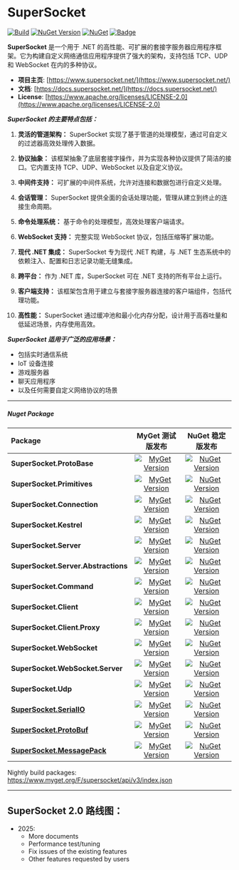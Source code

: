 # SuperSocket

[![Build](https://github.com/kerryjiang/SuperSocket/workflows/build/badge.svg)](https://github.com/kerryjiang/SuperSocket/actions?query=workflow%3Abuild)
[![NuGet Version](https://img.shields.io/nuget/vpre/SuperSocket.svg?style=flat)](https://www.nuget.org/packages/SuperSocket/)
[![NuGet](https://img.shields.io/nuget/dt/SuperSocket.svg)](https://www.nuget.org/packages/SuperSocket)
[![Badge](https://img.shields.io/badge/link-996.icu-red.svg)](https://996.icu/#/en_US)


**SuperSocket** 是一个用于 .NET 的高性能、可扩展的套接字服务器应用程序框架。它为构建自定义网络通信应用程序提供了强大的架构，支持包括 TCP、UDP 和 WebSocket 在内的多种协议。

- **项目主页**:		[https://www.supersocket.net/](https://www.supersocket.net/)
- **文档**:		[https://docs.supersocket.net/](https://docs.supersocket.net/)
- **License**: 				[https://www.apache.org/licenses/LICENSE-2.0](https://www.apache.org/licenses/LICENSE-2.0)

***SuperSocket 的主要特点包括：***
1. **灵活的管道架构：**
    SuperSocket 实现了基于管道的处理模型，通过可自定义的过滤器高效处理传入数据。

2. **协议抽象：**
    该框架抽象了底层套接字操作，并为实现各种协议提供了简洁的接口。它内置支持 TCP、UDP、WebSocket 以及自定义协议。

3. **中间件支持：**
    可扩展的中间件系统，允许对连接和数据包进行自定义处理。

4. **会话管理：**
    SuperSocket 提供全面的会话处理功能，管理从建立到终止的连接生命周期。

5. **命令处理系统：**
    基于命令的处理模型，高效处理客户端请求。

6. **WebSocket 支持：**
    完整实现 WebSocket 协议，包括压缩等扩展功能。

7. **现代 .NET 集成：**
    SuperSocket 专为现代 .NET 构建，与 .NET 生态系统中的依赖注入、配置和日志记录功能无缝集成。

8. **跨平台：**
    作为 .NET 库，SuperSocket 可在 .NET 支持的所有平台上运行。

8. **客户端支持：**
    该框架包含用于建立与套接字服务器连接的客户端组件，包括代理功能。

9. **高性能：**
    SuperSocket 通过缓冲池和最小化内存分配，设计用于高吞吐量和低延迟场景，内存使用高效。


***SuperSocket 适用于广泛的应用场景：***
* 包括实时通信系统
* IoT 设备连接
* 游戏服务器
* 聊天应用程序
* 以及任何需要自定义网络协议的场景

---

##### Nuget Package

| Package | MyGet 测试版发布 | NuGet 稳定版发布 |
| :------|:------------:|:------------:|
| **SuperSocket.ProtoBase** | [![MyGet Version](https://img.shields.io/myget/supersocket/vpre/SuperSocket.ProtoBase)](https://www.myget.org/feed/supersocket/package/nuget/SuperSocket.ProtoBase) | [![NuGet Version](https://img.shields.io/nuget/vpre/SuperSocket.ProtoBase.svg?style=flat)](https://www.nuget.org/packages/SuperSocket.ProtoBase/)|
| **SuperSocket.Primitives** | [![MyGet Version](https://img.shields.io/myget/supersocket/vpre/SuperSocket.Primitives)](https://www.myget.org/feed/supersocket/package/nuget/SuperSocket.Primitives) | [![NuGet Version](https://img.shields.io/nuget/vpre/SuperSocket.Primitives.svg?style=flat)](https://www.nuget.org/packages/SuperSocket.Primitives/)|
| **SuperSocket.Connection** | [![MyGet Version](https://img.shields.io/myget/supersocket/vpre/SuperSocket.Connection)](https://www.myget.org/feed/supersocket/package/nuget/SuperSocket.Connection) | [![NuGet Version](https://img.shields.io/nuget/vpre/SuperSocket.Connection.svg?style=flat)](https://www.nuget.org/packages/SuperSocket.Connection/)|
| **SuperSocket.Kestrel** | [![MyGet Version](https://img.shields.io/myget/supersocket/vpre/SuperSocket.Kestrel)](https://www.myget.org/feed/supersocket/package/nuget/SuperSocket.Kestrel) | [![NuGet Version](https://img.shields.io/nuget/vpre/SuperSocket.Kestrel.svg?style=flat)](https://www.nuget.org/packages/SuperSocket.Kestrel/)|
| **SuperSocket.Server** | [![MyGet Version](https://img.shields.io/myget/supersocket/vpre/SuperSocket.Server)](https://www.myget.org/feed/supersocket/package/nuget/SuperSocket.Server) | [![NuGet Version](https://img.shields.io/nuget/vpre/SuperSocket.Server.svg?style=flat)](https://www.nuget.org/packages/SuperSocket.Server/)|
| **SuperSocket.Server.Abstractions** | [![MyGet Version](https://img.shields.io/myget/supersocket/vpre/SuperSocket.Server.Abstractions)](https://www.myget.org/feed/supersocket/package/nuget/SuperSocket.Server.Abstractions) | [![NuGet Version](https://img.shields.io/nuget/vpre/SuperSocket.Server.Abstractions.svg?style=flat)](https://www.nuget.org/packages/SuperSocket.Server.Abstractions/)|
| **SuperSocket.Command** | [![MyGet Version](https://img.shields.io/myget/supersocket/vpre/SuperSocket.Command)](https://www.myget.org/feed/supersocket/package/nuget/SuperSocket.Command) | [![NuGet Version](https://img.shields.io/nuget/vpre/SuperSocket.Command.svg?style=flat)](https://www.nuget.org/packages/SuperSocket.Command/)|
| **SuperSocket.Client** | [![MyGet Version](https://img.shields.io/myget/supersocket/vpre/SuperSocket.Client)](https://www.myget.org/feed/supersocket/package/nuget/SuperSocket.Client) | [![NuGet Version](https://img.shields.io/nuget/vpre/SuperSocket.Client.svg?style=flat)](https://www.nuget.org/packages/SuperSocket.Client/)|
| **SuperSocket.Client.Proxy** | [![MyGet Version](https://img.shields.io/myget/supersocket/vpre/SuperSocket.Client.Proxy)](https://www.myget.org/feed/supersocket/package/nuget/SuperSocket.Client.Proxy) | [![NuGet Version](https://img.shields.io/nuget/vpre/SuperSocket.Client.Proxy.svg?style=flat)](https://www.nuget.org/packages/SuperSocket.Client.Proxy/)|
| **SuperSocket.WebSocket** | [![MyGet Version](https://img.shields.io/myget/supersocket/vpre/SuperSocket.WebSocket)](https://www.myget.org/feed/supersocket/package/nuget/SuperSocket.WebSocket) | [![NuGet Version](https://img.shields.io/nuget/vpre/SuperSocket.WebSocket.svg?style=flat)](https://www.nuget.org/packages/SuperSocket.WebSocket/)|
| **SuperSocket.WebSocket.Server** | [![MyGet Version](https://img.shields.io/myget/supersocket/vpre/SuperSocket.WebSocket.Server)](https://www.myget.org/feed/supersocket/package/nuget/SuperSocket.WebSocket.Server) | [![NuGet Version](https://img.shields.io/nuget/vpre/SuperSocket.WebSocket.Server.svg?style=flat)](https://www.nuget.org/packages/SuperSocket.WebSocket.Server/)|
| **SuperSocket.Udp** | [![MyGet Version](https://img.shields.io/myget/supersocket/vpre/SuperSocket.Udp)](https://www.myget.org/feed/supersocket/package/nuget/SuperSocket.Udp) | [![NuGet Version](https://img.shields.io/nuget/vpre/SuperSocket.Udp.svg?style=flat)](https://www.nuget.org/packages/SuperSocket.Udp/)|
| **[SuperSocket.SerialIO](https://github.com/SuperSocket/SuperSocket.SerialIO)** | [![MyGet Version](https://img.shields.io/myget/supersocket/vpre/SuperSocket.SerialIO)](https://www.myget.org/feed/supersocket/package/nuget/SuperSocket.SerialIO) | [![NuGet Version](https://img.shields.io/nuget/vpre/SuperSocket.SerialIO.svg?style=flat)](https://www.nuget.org/packages/SuperSocket.SerialIO/)|
| **[SuperSocket.ProtoBuf](https://github.com/SuperSocket/SuperSocket.ProtoBuf)** | [![MyGet Version](https://img.shields.io/myget/supersocket/vpre/SuperSocket.ProtoBuf)](https://www.myget.org/feed/supersocket/package/nuget/SuperSocket.ProtoBuf) | [![NuGet Version](https://img.shields.io/nuget/vpre/SuperSocket.ProtoBuf.svg?style=flat)](https://www.nuget.org/packages/SuperSocket.ProtoBuf/)|
| **[SuperSocket.MessagePack](https://github.com/SuperSocket/SuperSocket.MessagePack)** | [![MyGet Version](https://img.shields.io/myget/supersocket/vpre/SuperSocket.MessagePack)](https://www.myget.org/feed/supersocket/package/nuget/SuperSocket.MessagePack) | [![NuGet Version](https://img.shields.io/nuget/vpre/SuperSocket.MessagePack.svg?style=flat)](https://www.nuget.org/packages/SuperSocket.MessagePack/)|


Nightly build packages:  https://www.myget.org/F/supersocket/api/v3/index.json

---

## SuperSocket 2.0 路线图：

- 2025:
    - More documents
    - Performance test/tuning
    - Fix issues of the existing features
    - Other features requested by users